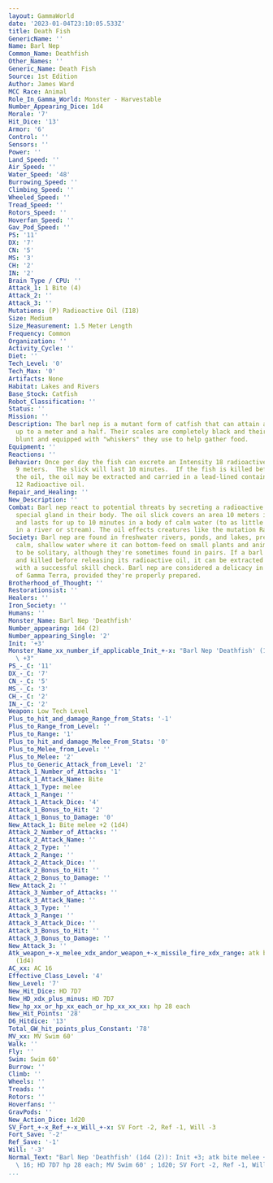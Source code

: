 ```yaml
---
layout: GammaWorld
date: '2023-01-04T23:10:05.533Z'
title: Death Fish
GenericName: ''
Name: Barl Nep
Common_Name: Deathfish
Other_Names: ''
Generic_Name: Death Fish
Source: 1st Edition
Author: James Ward
MCC Race: Animal
Role_In_Gamma_World: Monster - Harvestable
Number_Appearing_Dice: 1d4
Morale: '7'
Hit_Dice: '13'
Armor: '6'
Control: ''
Sensors: ''
Power: ''
Land_Speed: ''
Air_Speed: ''
Water_Speed: '48'
Burrowing_Speed: ''
Climbing_Speed: ''
Wheeled_Speed: ''
Tread_Speed: ''
Rotors_Speed: ''
Hoverfan_Speed: ''
Gav_Pod_Speed: ''
PS: '11'
DX: '7'
CN: '5'
MS: '3'
CH: '2'
IN: '2'
Brain Type / CPU: ''
Attack_1: 1 Bite (4)
Attack_2: ''
Attack_3: ''
Mutations: (P) Radioactive Oil (I18)
Size: Medium
Size_Measurement: 1.5 Meter Length
Frequency: Common
Organization: ''
Activity_Cycle: ''
Diet: ''
Tech_Level: '0'
Tech_Max: '0'
Artifacts: None
Habitat: Lakes and Rivers
Base_Stock: Catfish
Robot_Classification: ''
Status: ''
Mission: ''
Description: The barl nep is a mutant form of catfish that can attain a length of
  up to a meter and a half. Their scales are completely black and their heads are
  blunt and equipped with "whiskers" they use to help gather food.
Equipment: ''
Reactions: ''
Behavior: Once per day the fish can excrete an Intensity 18 radioactive oil that covers
  9 meters.  The slick will last 10 minutes.  If the fish is killed before it uses
  the oil, the oil may be extracted and carried in a lead-lined container as a Intensity
  12 Radioactive oil.
Repair_and_Healing: ''
New_Description: ''
Combat: Barl nep react to potential threats by secreting a radioactive oil from a
  special gland in their body. The oil slick covers an area 10 meters in diameter
  and lasts for up to 10 minutes in a body of calm water (to as little as a few rounds
  in a river or stream). The oil effects creatures like the mutation Radiating Eyes.
Society: Barl nep are found in freshwater rivers, ponds, and lakes, prefering relatively
  calm, shallow water where it can bottom-feed on small plants and animals. They tend
  to be solitary, although they're sometimes found in pairs. If a barl nep is caught
  and killed before releasing its radioactive oil, it can be extracted from its body
  with a successful skill check. Barl nep are considered a delicacy in some parts
  of Gamma Terra, provided they're properly prepared.
Brotherhood_of_Thought: ''
Restorationsist: ''
Healers: ''
Iron_Society: ''
Humans: ''
Monster_Name: Barl Nep 'Deathfish'
Number_appearing: 1d4 (2)
Number_appearing_Single: '2'
Init: '+3'
Monster_Name_xx_number_if_applicable_Init_+-x: "Barl Nep 'Deathfish' (1d4 (2)): Init\
  \ +3"
PS_-_C: '11'
DX_-_C: '7'
CN_-_C: '5'
MS_-_C: '3'
CH_-_C: '2'
IN_-_C: '2'
Weapon: Low Tech Level
Plus_to_hit_and_damage_Range_from_Stats: '-1'
Plus_to_Range_from_Level: ''
Plus_to_Range: '1'
Plus_to_hit_and_damage_Melee_From_Stats: '0'
Plus_to_Melee_from_Level: ''
Plus_to_Melee: '2'
Plus_to_Generic_Attack_from_Level: '2'
Attack_1_Number_of_Attacks: '1'
Attack_1_Attack_Name: Bite
Attack_1_Type: melee
Attack_1_Range: ''
Attack_1_Attack_Dice: '4'
Attack_1_Bonus_to_Hit: '2'
Attack_1_Bonus_to_Damage: '0'
New_Attack_1: Bite melee +2 (1d4)
Attack_2_Number_of_Attacks: ''
Attack_2_Attack_Name: ''
Attack_2_Type: ''
Attack_2_Range: ''
Attack_2_Attack_Dice: ''
Attack_2_Bonus_to_Hit: ''
Attack_2_Bonus_to_Damage: ''
New_Attack_2: ''
Attack_3_Number_of_Attacks: ''
Attack_3_Attack_Name: ''
Attack_3_Type: ''
Attack_3_Range: ''
Attack_3_Attack_Dice: ''
Attack_3_Bonus_to_Hit: ''
Attack_3_Bonus_to_Damage: ''
New_Attack_3: ''
Atk_weapon_+-x_melee_xdx_andor_weapon_+-x_missile_fire_xdx_range: atk bite melee +2
  (1d4)
AC_xx: AC 16
Effective_Class_Level: '4'
New_Level: '7'
New_Hit_Dice: HD 7D7
New_HD_xdx_plus_minus: HD 7D7
New_hp_xx_or_hp_xx_each_or_hp_xx_xx_xx: hp 28 each
New_Hit_Points: '28'
D6_Hitdice: '13'
Total_GW_hit_points_plus_Constant: '78'
MV_xx: MV Swim 60'
Walk: ''
Fly: ''
Swim: Swim 60'
Burrow: ''
Climb: ''
Wheels: ''
Treads: ''
Rotors: ''
Hoverfans: ''
GravPods: ''
New_Action_Dice: 1d20
SV_Fort_+-x_Ref_+-x_Will_+-x: SV Fort -2, Ref -1, Will -3
Fort_Save: '-2'
Ref_Save: '-1'
Will: '-3'
Normal_Text: "Barl Nep 'Deathfish' (1d4 (2)): Init +3; atk bite melee +2 (1d4); AC\
  \ 16; HD 7D7 hp 28 each; MV Swim 60' ; 1d20; SV Fort -2, Ref -1, Will -3"
...
```

